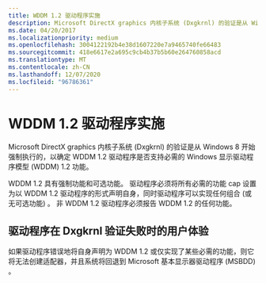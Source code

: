 ```yaml
---
title: WDDM 1.2 驱动程序实施
description: Microsoft DirectX graphics 内核子系统 (Dxgkrnl) 的验证是从 Windows 8 开始强制执行的，以确定 WDDM 1.2 驱动程序是否支持必需的 Windows 显示驱动程序模型 (WDDM) 1.2 功能。
ms.date: 04/20/2017
ms.localizationpriority: medium
ms.openlocfilehash: 3004122192b4e38d1607220e7a9465740fe66483
ms.sourcegitcommit: 418e6617e2a695c9cb4b37b5b60e264760858acd
ms.translationtype: MT
ms.contentlocale: zh-CN
ms.lasthandoff: 12/07/2020
ms.locfileid: "96786361"
---
```

# <a name="wddm-12-driver-enforcement"></a>WDDM 1.2 驱动程序实施


Microsoft DirectX graphics 内核子系统 (Dxgkrnl) 的验证是从 Windows 8 开始强制执行的，以确定 WDDM 1.2 驱动程序是否支持必需的 Windows 显示驱动程序模型 (WDDM) 1.2 功能。

WDDM 1.2 具有强制功能和可选功能。 驱动程序必须将所有必需的功能 cap 设置为以 WDDM 1.2 驱动程序的形式声明自身，同时驱动程序可以实现任何组合 (或无可选功能) 。 非 WDDM 1.2 驱动程序必须报告 WDDM 1.2 的任何功能。

## <a name="span-iduser_experience_when_a_driver_fails_the_dxgkrnl_validationspanspan-iduser_experience_when_a_driver_fails_the_dxgkrnl_validationspanspan-iduser_experience_when_a_driver_fails_the_dxgkrnl_validationspanuser-experience-when-a-driver-fails-the-dxgkrnl-validation"></a><span id="User_experience_when_a_driver_fails_the_Dxgkrnl_validation"></span><span id="user_experience_when_a_driver_fails_the_dxgkrnl_validation"></span><span id="USER_EXPERIENCE_WHEN_A_DRIVER_FAILS_THE_DXGKRNL_VALIDATION"></span>驱动程序在 Dxgkrnl 验证失败时的用户体验


如果驱动程序错误地将自身声明为 WDDM 1.2 或仅实现了某些必需的功能，则它将无法创建适配器，并且系统将回退到 Microsoft 基本显示器驱动程序 (MSBDD) 。

 

 





